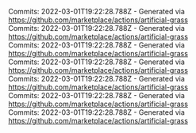 Commits: 2022-03-01T19:22:28.788Z - Generated via https://github.com/marketplace/actions/artificial-grass
<br>
Commits: 2022-03-01T19:22:28.788Z - Generated via https://github.com/marketplace/actions/artificial-grass
<br>
Commits: 2022-03-01T19:22:28.788Z - Generated via https://github.com/marketplace/actions/artificial-grass
<br>
Commits: 2022-03-01T19:22:28.788Z - Generated via https://github.com/marketplace/actions/artificial-grass
<br>
Commits: 2022-03-01T19:22:28.788Z - Generated via https://github.com/marketplace/actions/artificial-grass
<br>
Commits: 2022-03-01T19:22:28.788Z - Generated via https://github.com/marketplace/actions/artificial-grass
<br>
Commits: 2022-03-01T19:22:28.788Z - Generated via https://github.com/marketplace/actions/artificial-grass
<br>
